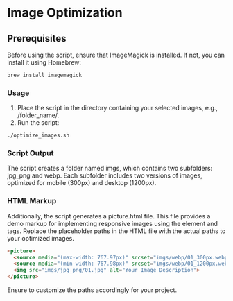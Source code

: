 # Image Optimization

## Prerequisites

Before using the script, ensure that ImageMagick is installed. If not, you can install it using Homebrew:

```bash
brew install imagemagick
```

### Usage
1. Place the script in the directory containing your selected images, e.g., /folder_name/.
2. Run the script:

```bash
./optimize_images.sh
```

### Script Output
The script creates a folder named imgs, which contains two subfolders: jpg_png and webp. Each subfolder includes two versions of images, optimized for mobile (300px) and desktop (1200px).

### HTML Markup
Additionally, the script generates a picture.html file. This file provides a demo markup for implementing responsive images using the <picture> element and <source> tags. Replace the placeholder paths in the HTML file with the actual paths to your optimized images.

```html
<picture>
  <source media="(max-width: 767.97px)" srcset="imgs/webp/01_300px.webp">
  <source media="(min-width: 767.98px)" srcset="imgs/webp/01_1200px.webp">
  <img src="imgs/jpg_png/01.jpg" alt="Your Image Description">
</picture>
```

Ensure to customize the paths accordingly for your project.
